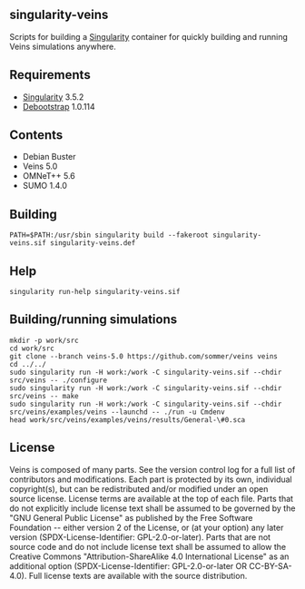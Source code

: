 singularity-veins
-----------------

Scripts for building a [Singularity][SYLABS] container for quickly building and running Veins simulations anywhere.


## Requirements ##

- [Singularity][SYLABS] 3.5.2
- [Debootstrap][DEBIAN] 1.0.114

[SYLABS]: https://sylabs.io/
[DEBIAN]: https://wiki.debian.org/Debootstrap


## Contents ##

- Debian Buster
- Veins 5.0
- OMNeT++ 5.6
- SUMO 1.4.0


## Building ##

```
PATH=$PATH:/usr/sbin singularity build --fakeroot singularity-veins.sif singularity-veins.def
```


## Help ##

```
singularity run-help singularity-veins.sif
```


## Building/running simulations ##

```
mkdir -p work/src
cd work/src
git clone --branch veins-5.0 https://github.com/sommer/veins veins
cd ../../
sudo singularity run -H work:/work -C singularity-veins.sif --chdir src/veins -- ./configure
sudo singularity run -H work:/work -C singularity-veins.sif --chdir src/veins -- make
sudo singularity run -H work:/work -C singularity-veins.sif --chdir src/veins/examples/veins --launchd -- ./run -u Cmdenv
head work/src/veins/examples/veins/results/General-\#0.sca
```


## License ##

Veins is composed of many parts. See the version control log for a full list of
contributors and modifications. Each part is protected by its own, individual
copyright(s), but can be redistributed and/or modified under an open source
license. License terms are available at the top of each file. Parts that do not
explicitly include license text shall be assumed to be governed by the "GNU
General Public License" as published by the Free Software Foundation -- either
version 2 of the License, or (at your option) any later version
(SPDX-License-Identifier: GPL-2.0-or-later). Parts that are not source code and
do not include license text shall be assumed to allow the Creative Commons
"Attribution-ShareAlike 4.0 International License" as an additional option
(SPDX-License-Identifier: GPL-2.0-or-later OR CC-BY-SA-4.0). Full license texts
are available with the source distribution.

